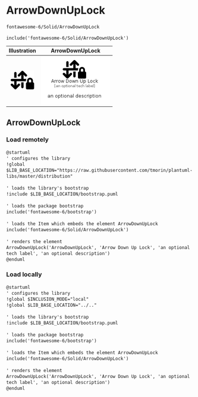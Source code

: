 # ArrowDownUpLock


```text
fontawesome-6/Solid/ArrowDownUpLock
```

```text
include('fontawesome-6/Solid/ArrowDownUpLock')
```



| Illustration | ArrowDownUpLock |
| :---: | :---: |
| ![illustration for Illustration](../../fontawesome-6/Solid/ArrowDownUpLock.png) | ![illustration for ArrowDownUpLock](../../fontawesome-6/Solid/ArrowDownUpLock.Local.png) |




## ArrowDownUpLock

### Load remotely
```plantuml
@startuml
' configures the library
!global $LIB_BASE_LOCATION="https://raw.githubusercontent.com/tmorin/plantuml-libs/master/distribution"

' loads the library's bootstrap
!include $LIB_BASE_LOCATION/bootstrap.puml

' loads the package bootstrap
include('fontawesome-6/bootstrap')

' loads the Item which embeds the element ArrowDownUpLock
include('fontawesome-6/Solid/ArrowDownUpLock')

' renders the element
ArrowDownUpLock('ArrowDownUpLock', 'Arrow Down Up Lock', 'an optional tech label', 'an optional description')
@enduml
```

### Load locally
```plantuml
@startuml
' configures the library
!global $INCLUSION_MODE="local"
!global $LIB_BASE_LOCATION="../.."

' loads the library's bootstrap
!include $LIB_BASE_LOCATION/bootstrap.puml

' loads the package bootstrap
include('fontawesome-6/bootstrap')

' loads the Item which embeds the element ArrowDownUpLock
include('fontawesome-6/Solid/ArrowDownUpLock')

' renders the element
ArrowDownUpLock('ArrowDownUpLock', 'Arrow Down Up Lock', 'an optional tech label', 'an optional description')
@enduml
```

